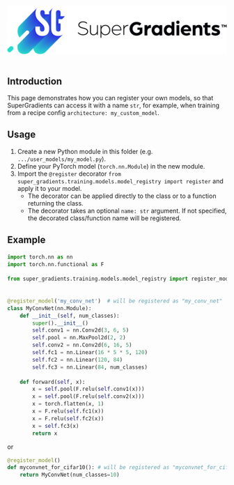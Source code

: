 <div "center">
  <img src="docs/assets/SG_img/SG - Horizontal.png" width="600"/>
 <br/><br/>

## Introduction
This page demonstrates how you can register your own models, so that SuperGradients can access it with a name `str`, for
example, when training from a recipe config `architecture: my_custom_model`.

## Usage
1. Create a new Python module in this folder (e.g. `.../user_models/my_model.py`).
2. Define your PyTorch model (`torch.nn.Module`) in the new module.
3. Import the `@register` decorator 
`from super_gradients.training.models.model_registry import register` and apply it to your model.
   * The decorator can be applied directly to the class or to a function returning the class.
   * The decorator takes an optional `name: str` argument. If not specified, the decorated class/function name will be registered.
   
## Example
```python
import torch.nn as nn
import torch.nn.functional as F

from super_gradients.training.models.model_registry import register_model


@register_model('my_conv_net')  # will be registered as "my_conv_net"
class MyConvNet(nn.Module):
    def __init__(self, num_classes):
        super().__init__()
        self.conv1 = nn.Conv2d(3, 6, 5)
        self.pool = nn.MaxPool2d(2, 2)
        self.conv2 = nn.Conv2d(6, 16, 5)
        self.fc1 = nn.Linear(16 * 5 * 5, 120)
        self.fc2 = nn.Linear(120, 84)
        self.fc3 = nn.Linear(84, num_classes)

    def forward(self, x):
        x = self.pool(F.relu(self.conv1(x)))
        x = self.pool(F.relu(self.conv2(x)))
        x = torch.flatten(x, 1)
        x = F.relu(self.fc1(x))
        x = F.relu(self.fc2(x))
        x = self.fc3(x)
        return x
```
or
```python
@register_model()
def myconvnet_for_cifar10(): # will be registered as "myconvnet_for_cifar10"
    return MyConvNet(num_classes=10)
```




  
